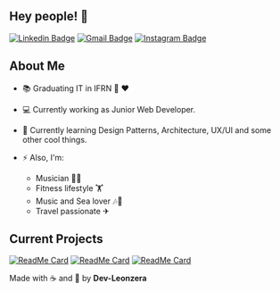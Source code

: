 ## Hey people! 👋

[![Linkedin Badge](https://img.shields.io/badge/-LinkedIn-blue?style=flat-square&logo=Linkedin&logoColor=white&link=https://www.linkedin.com/in/leonandrade/)](https://www.linkedin.com/in/leonandrade/)
[![Gmail Badge](https://img.shields.io/badge/-Gmail-c14438?style=flat-square&logo=Gmail&logoColor=white&link=mailto:leonandrade22@gmail.com)](mailto:leonandrade22@gmail.com)
[![Instagram Badge](https://img.shields.io/badge/-Instagram-BF008C?style=flat-square&logo=Instagram&logoColor=white&link=https://www.instagram.com/donleonzera)](https://www.instagram.com/donleonzera) 
## About Me

- :books: Graduating IT in IFRN :green_heart: ❤ 
- 💻 Currently working as Junior Web Developer.
- 🌱 Currently learning Design Patterns, Architecture, UX/UI and some other cool things. 


- ⚡ Also, I'm: 
  - Musician 🎸🎹
  - Fitness lifestyle 🏋️‍
  - Music and Sea lover 🎶🌊
  - Travel passionate ✈

## Current Projects 

[![ReadMe Card](https://github-readme-stats.vercel.app/api/pin/?username=dev-leonzera&repo=knExpress)](https://github.com/dev-leonzera/knExpress)
[![ReadMe Card](https://github-readme-stats.vercel.app/api/pin/?username=dev-leonzera&repo=ApiStarter)](https://github.com/dev-leonzera/ApiStarter)
[![ReadMe Card](https://github-readme-stats.vercel.app/api/pin/?username=dev-leonzera&repo=Secrypter)](https://github.com/dev-leonzera/Secrypter)


Made with ☕ and 💪 by **Dev-Leonzera**
